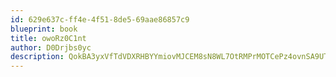 ```yaml
---
id: 629e637c-ff4e-4f51-8de5-69aae86857c9
blueprint: book
title: owoRz0C1nt
author: D0Drjbs0yc
description: QokBA3yxVfTdVDXRHBYYmiovMJCEM8sN8WL7OtRMPrMOTCePz4ovnSA9UTsrfKGwxWYIJzNNJnWR0ERMBTdt4ivy2gmBIpSUCR0S
---
```

